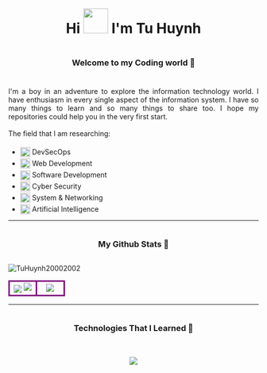 <!-- <img src="https://images.pexels.com/photos/326055/pexels-photo-326055.jpeg?auto=compress&cs=tinysrgb&w=1260&h=750&dpr=2" width=100% height=200px style="object-fit: cover; border-radius:10px" />

<hr> -->
<!--- title -->
<h1 align="center">Hi <img src="https://media.giphy.com/media/l1J9tiMFKV8R31J9m/giphy.gif" width="50px" style=""> I'm Tu Huynh</h1>
<!--- introduction -->

<div align="center">
    <h3 style="display: inline-block;">Welcome to my Coding world 👾</h3>
</div>

###

<div style="text-align: justify">
I'm a boy in an adventure to explore the information technology world. I have enthusiasm in every single aspect of the information system. I have so many things to learn and so many things to share too. I hope my repositories could help you in the very first start.
<br></br>
The field that I am researching:
<br>
<ul>
<li><img src="https://media.giphy.com/media/QssGEmpkyEOhBCb7e1/giphy.gif" width=20px style="position:relative; top:5px"> DevSecOps</li>
<li><img src="https://media.giphy.com/media/QssGEmpkyEOhBCb7e1/giphy.gif" width=20px style="position:relative; top:5px"> Web Development</li>
<li><img src="https://media.giphy.com/media/QssGEmpkyEOhBCb7e1/giphy.gif" width=20px style="position:relative; top:1.5mm"> Software Development</li>
<li><img src="https://media.giphy.com/media/QssGEmpkyEOhBCb7e1/giphy.gif" width=20px style="position:relative; top:5px"> Cyber Security</li>
<li><img src="https://media.giphy.com/media/QssGEmpkyEOhBCb7e1/giphy.gif" width=20px style="position:relative; top:5px"> System & Networking</li>
<li><img src="https://media.giphy.com/media/QssGEmpkyEOhBCb7e1/giphy.gif" width=20px style="position:relative; top:5px"> Artificial Intelligence</li>
</ul>
</div>

<!--- stats & Trophy (start) -->
<hr>
<div align="center">
    <h3 style="display: inline-block;">My Github Stats 👾</h3>
</div>
<p align="left"> <img src="https://komarev.com/ghpvc/?username=TuHuynh20002002&label=Profile%20views&color=blue&style=flat" alt="TuHuynh20002002" /> </p>
<p align="center">
    <table align="center">
        <tr align="center">
            <td width="50%" style="border: 3px solid purple">
                <img align="center"src="https://github-readme-stats.vercel.app/api?username=TuHuynh20002002&theme=tokyonight&show_icons=true&count_private=true" />
                <img src="https://github-readme-streak-stats.herokuapp.com/?user=TuHuynh20002002&theme=tokyonight&hide_border=false" />
            </td>
            <td width="50%" style="border: 3px solid purple">
                <img align="center" src="https://github-readme-stats.anuraghazra1.vercel.app/api/top-langs/?username=TuHuynh20002002&theme=tokyonight&hide_border=false&no-bg=true&langs_count=6"/>
            </td>
        </tr>
    </table>
</p>
<!--- stats (end) -->

<!--h1 without bottom border-->
<hr>
<div align="center">
    <h3 style="display: inline-block;">Technologies That I Learned 👾</h3>
</div>
<br>
<!--tech stack icons-->
<p align="center">
  <a href="https://skillicons.dev">
    <img src="https://skillicons.dev/icons?i=git,github,gitlab,aws,docker,k8s,terraform,linux,bash,python,django,nodejs,express,typescript,javascript,html,css,php,laravel,bootstrap,tailwind,mongodb,mysql,postgresql,sqlite,postman&perline=10"/>
  </a>
</p>
